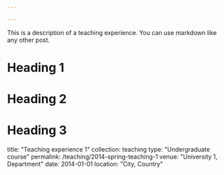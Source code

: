 ```yaml
---

---
```


This is a description of a teaching experience. You can use markdown like any other post.

Heading 1
======

Heading 2
======

Heading 3
======

title: "Teaching experience 1"
collection: teaching
type: "Undergraduate course"
permalink: /teaching/2014-spring-teaching-1
venue: "University 1, Department"
date: 2014-01-01
location: "City, Country"
